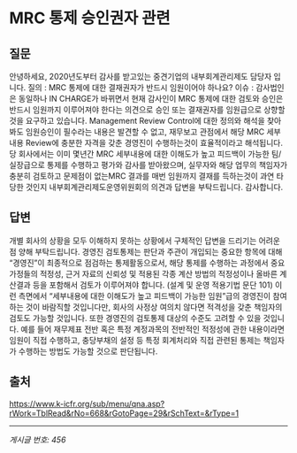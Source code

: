 # MRC 통제 승인권자 관련

## 질문
안녕하세요, 2020년도부터 감사를 받고있는 중견기업의 내부회계관리제도 담당자 입니다.
질의 : MRC 통제에 대한 결재권자가 반드시 임원이어야 하나요?
이슈 : 감사법인은 동일하나 IN CHARGE가 바뀌면서 현재 감사인이 MRC 통제에 대한 검토와 승인은 반드시 임원까지 이루어져야 한다는 의견으로 승인 또는 결재권자를 임원급으로 상향할 것을 요구하고 있습니다.
Management Review Control에 대한 정의와 해석을 찾아봐도 임원승인이 필수라는 내용은 발견할 수 없고,
재무보고 관점에서 해당 MRC 세부내용 Review에 충분한 자격을 갖춘 경영진이 수행하는것이 효율적이라고 해석됩니다.
당 회사에서는 이미 몇년간 MRC 세부내용에 대한 이해도가 높고 피드백이 가능한 팀/실장급으로 통제를 수행하고 평가와 감사를 받아왔으며, 실무자와 해당 업무의 책임자가 충분히 검토하고 문제점이 없는MRC 결과를 매번 임원까지 결재를 득하는것이 과연 타당한 것인지 내부회계관리제도운영위원회의 의견과 답변을 부탁드립니다.
감사합니다.

## 답변
개별 회사의 상황을 모두 이해하지 못하는 상황에서 구체적인 답변을 드리기는 어려운 점 양해 부탁드립니다.
경영진 검토통제는 판단과 주관이 개입되는 중요한 항목에 대해 “경영진”이 최종적으로 점검하는 통제활동으로서, 해당 통제를 수행하는 과정에서 중요 가정들의 적정성, 근거 자료의 신뢰성 및 적용된 각종 계산 방법의 적정성이나 올바른 계산결과 등을 포함해서 검토가 이루어져야 합니다. (설계 및 운영 적용기법 문단 101)
이런 측면에서 “세부내용에 대한 이해도가 높고 피드백이 가능한 임원”급의 경영진이 참여하는 것이 바람직할 것입니다만, 회사의 사정상 여의치 않다면 적격성을 갖춘 책임자의 검토도 가능할 것입니다.
또한 경영진의 검토통제 대상의 수준도 고려할 수 있을 것입니다. 예를 들어 재무제표 전반 혹은 특정 계정과목의 전반적인 적정성에 관한 내용이라면 임원이 직접 수행하고, 충당부채의 설정 등 특정 회계처리와 직접 관련된 통제는 책임자가 수행하는 방법도 가능할 것으로 판단됩니다.

## 출처
https://www.k-icfr.org/sub/menu/qna.asp?rWork=TblRead&rNo=668&rGotoPage=29&rSchText=&rType=1

---
*게시글 번호: 456*
